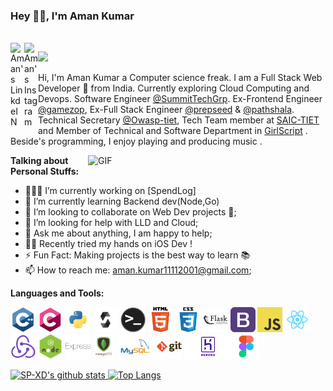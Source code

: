 

<!--
### Hi there 👋
**specter25/specter25** is a ✨ _special_ ✨ repository because its `README.md` (this file) appears on your GitHub profile.

Here are some ideas to get you started:

- 🔭 I’m currently working on ...
- 🌱 I’m currently learning ...
- 👯 I’m looking to collaborate on ...
- 🤔 I’m looking for help with ...
- 💬 Ask me about ...
- 📫 How to reach me: ...
- 😄 Pronouns: ...
- ⚡ Fun fact: ...
-->



### Hey 👋🏽, I'm Aman Kumar 

<br/>
<a href="https://www.linkedin.com/in/amankumarrr/">
  <img align="left" alt="Aman's LinkdeIN" width="22px" src="https://cdn.jsdelivr.net/npm/simple-icons@v3/icons/linkedin.svg" />
</a>

<a href="https://twitter.com/aman_kumar11">
  <img align="left" alt="Aman's Instagram" width="22px" src="https://cdn.jsdelivr.net/npm/simple-icons@v3/icons/twitter.svg"  />
</a>


![](https://visitor-badge.glitch.me/badge?page_id=amankumar11.specter25)
<br />

Hi, I'm Aman Kumar a Computer science freak. I am a Full Stack Web Developer 🚀 from India. Currently exploring Cloud Computing and Devops. Software Engineer [@SummitTechGrp](https://thesummitgrp.com/). Ex-Frontend Engineer [@gamezop](https://www.gamezop.com/), Ex-Full Stack Engineer [@prepseed](https://www.linkedin.com/company/prepseed/) & [@pathshala](https://www.linkedin.com/company/pathshalaonweb/). Technical Secretary [@Owasp-tiet](https://github.com/OWASP-STUDENT-CHAPTER), Tech Team member at [SAIC-TIET](https://github.com/StudentAluminiInteractionCell) and Member of Technical and Software Department in [GirlScript](https://github.com/girlscript) . Beside's programming, I enjoy playing and producing music .

<img width="380" align="right" alt="GIF" src="https://analyticsindiamag.com/wp-content/uploads/2018/12/developer-dribbble.gif"  />
  
**Talking about Personal Stuffs:**

- 👨🏽‍💻 I’m currently working on [SpendLog]
- 🌱 I’m currently learning Backend dev(Node,Go)
- 👯 I’m looking to collaborate on Web Dev projects 🤝;
- 🤔 I’m looking for help with LLD and Cloud;
- 💬 Ask me about anything, I am happy to help;
- 🤲🏻 Recently tried my hands on iOS Dev !
- ⚡️ Fun Fact: Making projects is the best way to learn 📚
- 📫 How to reach me: aman.kumar11112001@gmail.com;
<!-- - 📝[Resume](https://drive.google.com/file/d/1TIgJ7rDBUYSkbs_QNcIEttJ5BFaIW3nn/view) -->

**Languages and Tools:**  

<code><img height="40" src="https://raw.githubusercontent.com/github/explore/80688e429a7d4ef2fca1e82350fe8e3517d3494d/topics/cpp/cpp.png"></code>
<code><img height="40" src="./Logo/c.png"></code>
<code><img height="40" src="https://raw.githubusercontent.com/github/explore/80688e429a7d4ef2fca1e82350fe8e3517d3494d/topics/python/python.png"></code>
<code><img height="40" src="./Logo/solidity.svg"></code>
<code><img height="40" src="https://raw.githubusercontent.com/github/explore/80688e429a7d4ef2fca1e82350fe8e3517d3494d/topics/terminal/terminal.png"></code>
<code><img height="40" src="https://raw.githubusercontent.com/github/explore/80688e429a7d4ef2fca1e82350fe8e3517d3494d/topics/html/html.png"></code>
<code><img height="40" src="https://raw.githubusercontent.com/github/explore/80688e429a7d4ef2fca1e82350fe8e3517d3494d/topics/css/css.png"></code>
<code><img height="40" src="https://raw.githubusercontent.com/github/explore/80688e429a7d4ef2fca1e82350fe8e3517d3494d/topics/flask/flask.png"></code>
<code><img height="40" src="https://raw.githubusercontent.com/github/explore/80688e429a7d4ef2fca1e82350fe8e3517d3494d/topics/bootstrap/bootstrap.png"></code>
<code><img height="40" src="https://raw.githubusercontent.com/github/explore/80688e429a7d4ef2fca1e82350fe8e3517d3494d/topics/javascript/javascript.png"></code>
<code><img height="40" src="https://raw.githubusercontent.com/github/explore/80688e429a7d4ef2fca1e82350fe8e3517d3494d/topics/react/react.png"></code>
<code><img height="40" src="https://raw.githubusercontent.com/github/explore/80688e429a7d4ef2fca1e82350fe8e3517d3494d/topics/redux/redux.png"></code>
<code><img height="40" src="./Logo/nodejs.webp"></code>
<code><img height="40" src="https://raw.githubusercontent.com/github/explore/80688e429a7d4ef2fca1e82350fe8e3517d3494d/topics/express/express.png"></code>
<code><img height="40" src="./Logo/mongo.png"></code>
<code><img height="40" src="./Logo/MySQL.png"></code>
<code><img height="40" src="https://raw.githubusercontent.com/github/explore/80688e429a7d4ef2fca1e82350fe8e3517d3494d/topics/git/git.png"></code>
<code><img height="40" src="./Logo/heroku.png"></code>
<code><img height="40" src="./Logo/figma2.png"></code>

<!-- <code><img height="40" src="https://raw.githubusercontent.com/github/explore/80688e429a7d4ef2fca1e82350fe8e3517d3494d/topics/ipfs/ipfs.png"></code>
<code><img height="40" src="https://raw.githubusercontent.com/github/explore/80688e429a7d4ef2fca1e82350fe8e3517d3494d/topics/ethereum/ethereum.png"></code> -->



<!--  ![Specter25's github stats](https://github-readme-stats.vercel.app/api?username=specter25&show_icons=true&theme=tokyonight) --!>
  
  <a  href="https://github.com/amankumar11"> 
  
<img alt="SP-XD's github stats" width="50%" src="https://github-readme-stats.vercel.app/api?username=amankumar11&show_icons=true&count_private=true&hide_border=true&bg_color=50,e96205,904e99&title_color=fff&text_color=fff&icon_color=f2f2f2" href="https://github.com/amankumar11" />
<img alt="Top Langs" width="42%" src="https://github-readme-stats.vercel.app/api/top-langs/?username=amankumar11&layout=compact&count_private=true&&hide_border=true&bg_color=904e99&title_color=fff&text_color=fff&icon_color=f2f2f2&hide=jupyter%20notebook&langs_count=5" href="https://github.com/amankumar11" />

</a>

  
